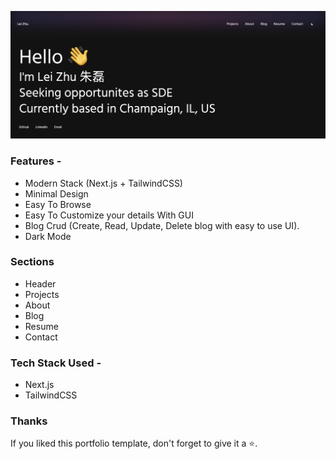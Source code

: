 ![thumbnail](https://raw.githubusercontent.com/Vincent-Zhul/personal-react-portfolio/main/public/images/main%20page.png)


### Features - 

- Modern Stack (Next.js + TailwindCSS)
- Minimal Design
- Easy To Browse
- Easy To Customize your details With GUI
- Blog Crud (Create, Read, Update, Delete blog with easy to use UI).
- Dark Mode


### Sections

- Header
- Projects
- About
- Blog
- Resume
- Contact

### Tech Stack Used - 
- Next.js
- TailwindCSS


### Thanks

If you liked this portfolio template, don't forget to give it a ⭐.







